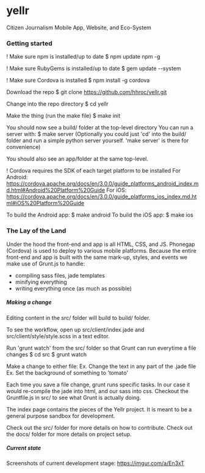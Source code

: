 # yellr

Citizen Journalism Mobile App, Website, and Eco-System


### Getting started

! Make sure npm is installed/up to date
	$ npm update npm -g

! Make sure RubyGems is installed/up to date
	$ gem update --system

! Make sure Cordova is installed
	$ npm install -g cordova


Download the repo
$ git clone https://github.com/hhroc/yellr.git

Change into the repo directory
$ cd yellr

Make the thing (run the make file)
$ make init

You should now see a build/ folder at the top-level directory
You can run a server with:
$ make server
(Optionally you could just 'cd' into the build/ folder and run a simple python server yourself. 'make server' is there for convenience)

You should also see an app/folder at the same top-level.

! Cordova requires the SDK of each target platform to be installed
	For Android:
		https://cordova.apache.org/docs/en/3.0.0/guide_platforms_android_index.md.html#Android%20Platform%20Guide
	For iOS:
		https://cordova.apache.org/docs/en/3.0.0/guide_platforms_ios_index.md.html#iOS%20Platform%20Guide	

To build the Android app:
$ make android
To build the iOS app:
$ make ios



### The Lay of the Land

Under the hood the front-end and app is all HTML, CSS, and JS. Phonegap (Cordova) is used to deploy to various mobile platforms. Because the entire front-end and app is built with the same mark-up, styles, and events we make use of Grunt.js to handle:
- compiling sass files, jade templates
- minifying everything
- writing everything once (as much as possible)

##### Making a change

Editing content in the src/ folder will build to build/ folder.

To see the workflow, open up src/client/index.jade and src/client/style/style.scss in a text editor.

Run 'grunt watch' from the src/ folder so that Grunt can run everytime a file changes
$ cd src
$ grunt watch

Make a change to either file:
Ex. Change the text in any part of the .jade file
Ex. Set the background of something to 'tomato'

Each time you save a file change, grunt runs specific tasks.
In our case it would re-compile the jade into html, and our sass into css.
Checkout the Gruntfile.js in src/ to see what Grunt is actually doing.

The index page contains the pieces of the Yellr project.
It is meant to be a general purpose sandbox for development.

Check out the src/ folder for more details on how to contribute.
Check out the docs/ folder for more details on project setup.









##### Current state
Screenshots of current development stage:
https://imgur.com/a/En3xT
